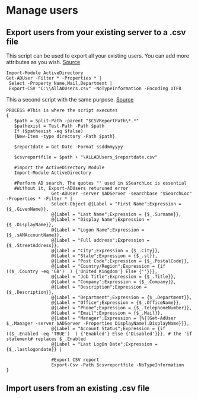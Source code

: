 # Manage users
## Export users from your existing server to a .csv file
This script can be used to export all your existing users. You can add more attributes as you wish. 
[Source](http://www.morgantechspace.com/2014/11/Export-AD-Users-to-CSV-using-Powershell.html#exportll)

```
Import-Module ActiveDirectory
Get-ADUser -Filter * -Properties * |
 Select -Property Name,Mail,Department | 
 Export-CSV "C:\\AllADUsers.csv" -NoTypeInformation -Encoding UTF8
 ```
 This a second script with the same purpose.
 [Source](https://gallery.technet.microsoft.com/scriptcenter/Powershell-script-to-5edcdaea)
 
 
 ```
PROCESS #This is where the script executes 
{ 
    $path = Split-Path -parent "$CSVReportPath\*.*" 
    $pathexist = Test-Path -Path $path 
    If ($pathexist -eq $false) 
    {New-Item -type directory -Path $path} 
     
    $reportdate = Get-Date -Format ssddmmyyyy 
 
    $csvreportfile = $path + "\ALLADUsers_$reportdate.csv" 
     
    #import the ActiveDirectory Module 
    Import-Module ActiveDirectory 
     
    #Perform AD search. The quotes "" used in $SearchLoc is essential 
    #Without it, Export-ADUsers returuned error 
                  Get-ADUser -server $ADServer -searchbase "$SearchLoc" -Properties * -Filter * |  
                  Select-Object @{Label = "First Name";Expression = {$_.GivenName}},  
                  @{Label = "Last Name";Expression = {$_.Surname}}, 
                  @{Label = "Display Name";Expression = {$_.DisplayName}}, 
                  @{Label = "Logon Name";Expression = {$_.sAMAccountName}}, 
                  @{Label = "Full address";Expression = {$_.StreetAddress}}, 
                  @{Label = "City";Expression = {$_.City}}, 
                  @{Label = "State";Expression = {$_.st}}, 
                  @{Label = "Post Code";Expression = {$_.PostalCode}}, 
                  @{Label = "Country/Region";Expression = {if (($_.Country -eq 'GB')  ) {'United Kingdom'} Else {''}}}, 
                  @{Label = "Job Title";Expression = {$_.Title}}, 
                  @{Label = "Company";Expression = {$_.Company}}, 
                  @{Label = "Description";Expression = {$_.Description}}, 
                  @{Label = "Department";Expression = {$_.Department}}, 
                  @{Label = "Office";Expression = {$_.OfficeName}}, 
                  @{Label = "Phone";Expression = {$_.telephoneNumber}}, 
                  @{Label = "Email";Expression = {$_.Mail}}, 
                  @{Label = "Manager";Expression = {%{(Get-AdUser $_.Manager -server $ADServer -Properties DisplayName).DisplayName}}}, 
                  @{Label = "Account Status";Expression = {if (($_.Enabled -eq 'TRUE')  ) {'Enabled'} Else {'Disabled'}}}, # the 'if statement# replaces $_.Enabled 
                  @{Label = "Last LogOn Date";Expression = {$_.lastlogondate}} |  
                   
                  #Export CSV report 
                  Export-Csv -Path $csvreportfile -NoTypeInformation     
}
```

## Import users from an existing .csv file
